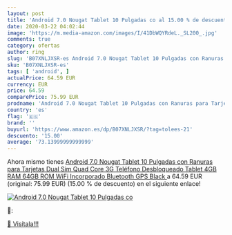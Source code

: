 ```yaml
---
layout: post
title: 'Android 7.0 Nougat Tablet 10 Pulgadas co al 15.00 % de descuento'
date: 2020-03-22 04:02:44
image: 'https://m.media-amazon.com/images/I/41DbWQYRdeL._SL200_.jpg'
comments: true
category: ofertas
author: ring
slug: 'B07XNLJXSR-es Android 7.0 Nougat Tablet 10 Pulgadas con Ranuras para...'
sku: 'B07XNLJXSR-es'
tags: [ 'android', ]
actualPrice: 64.59 EUR
currency: EUR
price: 64.59
comparePrice: 75.99 EUR
prodname: 'Android 7.0 Nougat Tablet 10 Pulgadas con Ranuras para Tarjetas Dual Sim Quad Core 3G Teléfono Desbloqueado Tablet 4GB RAM 64GB ROM WiFi Incorporado Bluetooth GPS  Black '
country: 'es'
flag: '🇪🇸'
brand: ''
buyurl: 'https://www.amazon.es/dp/B07XNLJXSR/?tag=tolees-21'
descuento: '15.00'
average: '73.13999999999999'
---
```


Ahora mismo tienes [Android 7.0 Nougat Tablet 10 Pulgadas con Ranuras para Tarjetas Dual Sim Quad Core 3G Teléfono Desbloqueado Tablet 4GB RAM 64GB ROM WiFi Incorporado Bluetooth GPS  Black ](https://www.amazon.es/dp/B07XNLJXSR/?tag=tolees-21) a 64.59 EUR (original: 75.99 EUR) (15.00 %  de descuento) en el siguiente enlace!

[![Android 7.0 Nougat Tablet 10 Pulgadas co](https://m.media-amazon.com/images/I/41DbWQYRdeL._SL200_.jpg)](https://www.amazon.es/dp/B07XNLJXSR/?tag=tolees-21)

🔎:


[🛒 Visítala!!!](https://www.amazon.es/dp/B07XNLJXSR/?tag=tolees-21)
